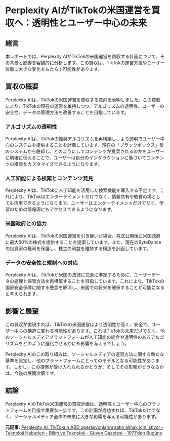 # Perplexity AIがTikTokの米国運営を買収へ：透明性とユーザー中心の未来

## 緒言

本レポートでは、Perplexity AIがTikTokの米国運営を買収する計画について、その背景と影響を客観的に分析します。この買収は、TikTokの運営方法やユーザー体験に大きな変化をもたらす可能性があります。

## 買収の概要

Perplexity AIは、TikTokの米国運営を買収する意向を表明しました。この買収により、TikTokの現在の運営を維持しつつ、アルゴリズムの透明性、ユーザーの安全性、データの管理方法を改善することを目指しています。

### アルゴリズムの透明性

Perplexity AIは、TikTokの推奨アルゴリズムを再構築し、より透明でユーザー中心のシステムを提供することを計画しています。現在の「ブラックボックス」型のシステムから脱却し、どのようにしてコンテンツが推奨されるのかをユーザーに明確に伝えることで、ユーザーは自分のインタラクションに基づいてコンテンツの推奨をカスタマイズできるようになります。

### 人工知能による検索とコンテンツ発見

Perplexity AIは、TikTokに人工知能を活用した検索機能を導入する予定です。これにより、TikTokはエンターテイメントだけでなく、情報共有や教育の場としても活用できるようになります。ユーザーはエンターテイメントだけでなく、学習のための情報源にもアクセスできるようになります。

### 米国政府との協力

Perplexity AIは、TikTokの米国運営を引き継いだ場合、株式公開後に米国政府に最大50%の株式を提供することを提案しています。また、現在のByteDanceの投資家の権利を保護し、株主の利益を維持する構造を計画しています。

### データの安全性と規制への対応

Perplexity AIは、TikTokが米国の法律に完全に準拠するために、ユーザーデータの処理と保管方法を再構築することを目指しています。これにより、TikTokの国家安全保障に関する懸念を解消し、米国での将来を確保することが可能になると考えられます。

## 影響と展望

この買収が実現すれば、TikTokの米国運営はより透明性が高く、安全で、ユーザー中心の構造に変わる可能性があります。これはTikTokの未来だけでなく、他のソーシャルメディアプラットフォームが人工知能の統合や透明性のあるアルゴリズムをどのように進化させるかにも影響を与えるでしょう。

Perplexity AIのこの取り組みは、ソーシャルメディアの運営方法に関する新たな基準を設定し、他のプラットフォームにとってのモデルとなる可能性があります。しかし、この提案が受け入れられるかどうか、そしてその影響がどうなるかは、今後の展開次第です。

## 結論

Perplexity AIのTikTok米国運営の買収計画は、透明性とユーザー中心のプラットフォームを目指す重要な一歩です。この計画が成功すれば、TikTokだけでなく、ソーシャルメディア全体の未来に大きな影響を与える可能性があります。

**元記事:** [Perplexity AI, TikTokun ABD operasyonlarını satın almak için istiyor - Teknoloji Haberleri - Bilim ve Teknoloji - Güven Gazetesi - 1971'den Bugüne](https://www.guvengazetesi.com.tr/perplexity-ai-tiktokun-abd-operasyonlarini-satin-almak-icin-istiyor-teknoloji-haberleri/35687/)